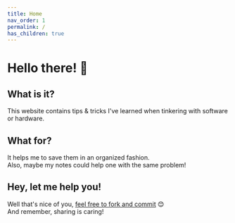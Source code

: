 ```yaml
---
title: Home
nav_order: 1
permalink: /
has_children: true
---
```


# Hello there! 👋

## What is it?

This website contains tips & tricks I've learned when tinkering with software or hardware.

## What for?

It helps me to save them in an organized fashion.  
Also, maybe my notes could help one with the same problem!

## Hey, let me help you!

Well that's nice of you, [feel free to fork and commit](https://github.com/Chouffy/chouffy.github.io) 😊  
And remember, sharing is caring!
